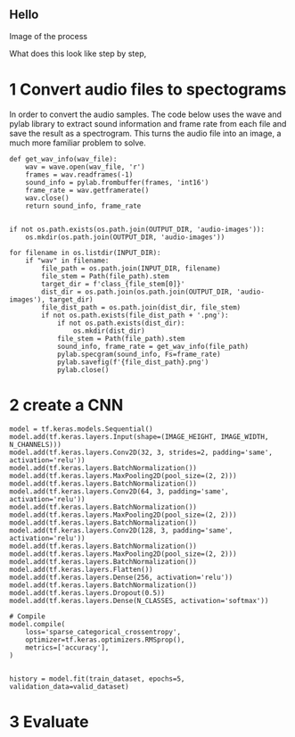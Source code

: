 ## Hello

Image of the process

What does this look like step by step,




# 1 Convert audio files to spectograms

In order to convert the audio samples. The code below uses the wave and pylab library to extract sound information and frame rate from each file and save the result as a spectrogram. This turns the audio file into an image, a much more familiar problem to solve.

```
def get_wav_info(wav_file):
    wav = wave.open(wav_file, 'r')
    frames = wav.readframes(-1)
    sound_info = pylab.frombuffer(frames, 'int16')
    frame_rate = wav.getframerate()
    wav.close()
    return sound_info, frame_rate


if not os.path.exists(os.path.join(OUTPUT_DIR, 'audio-images')):
    os.mkdir(os.path.join(OUTPUT_DIR, 'audio-images'))
    
for filename in os.listdir(INPUT_DIR):
    if "wav" in filename:
        file_path = os.path.join(INPUT_DIR, filename)
        file_stem = Path(file_path).stem
        target_dir = f'class_{file_stem[0]}'
        dist_dir = os.path.join(os.path.join(OUTPUT_DIR, 'audio-images'), target_dir)
        file_dist_path = os.path.join(dist_dir, file_stem)
        if not os.path.exists(file_dist_path + '.png'):
            if not os.path.exists(dist_dir):
                os.mkdir(dist_dir)
            file_stem = Path(file_path).stem
            sound_info, frame_rate = get_wav_info(file_path)
            pylab.specgram(sound_info, Fs=frame_rate)
            pylab.savefig(f'{file_dist_path}.png')
            pylab.close()

```



# 2 create a CNN

```
model = tf.keras.models.Sequential()
model.add(tf.keras.layers.Input(shape=(IMAGE_HEIGHT, IMAGE_WIDTH, N_CHANNELS)))
model.add(tf.keras.layers.Conv2D(32, 3, strides=2, padding='same', activation='relu'))
model.add(tf.keras.layers.BatchNormalization())
model.add(tf.keras.layers.MaxPooling2D(pool_size=(2, 2)))
model.add(tf.keras.layers.BatchNormalization())
model.add(tf.keras.layers.Conv2D(64, 3, padding='same', activation='relu'))
model.add(tf.keras.layers.BatchNormalization())
model.add(tf.keras.layers.MaxPooling2D(pool_size=(2, 2)))
model.add(tf.keras.layers.BatchNormalization())
model.add(tf.keras.layers.Conv2D(128, 3, padding='same', activation='relu'))
model.add(tf.keras.layers.BatchNormalization())
model.add(tf.keras.layers.MaxPooling2D(pool_size=(2, 2)))
model.add(tf.keras.layers.BatchNormalization())
model.add(tf.keras.layers.Flatten())
model.add(tf.keras.layers.Dense(256, activation='relu'))
model.add(tf.keras.layers.BatchNormalization())
model.add(tf.keras.layers.Dropout(0.5))
model.add(tf.keras.layers.Dense(N_CLASSES, activation='softmax'))

# Compile 
model.compile(
    loss='sparse_categorical_crossentropy',
    optimizer=tf.keras.optimizers.RMSprop(),
    metrics=['accuracy'],
)


history = model.fit(train_dataset, epochs=5, validation_data=valid_dataset)
```
# 3 Evaluate

